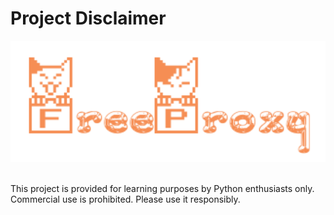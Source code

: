 # Project Disclaimer

<div align="center">
  <img src="https://raw.githubusercontent.com/CharlesPikachu/freeproxy/master/docs/logo.png" width="600"/>
</div>
<br />

This project is provided for learning purposes by Python enthusiasts only. Commercial use is prohibited. Please use it responsibly.